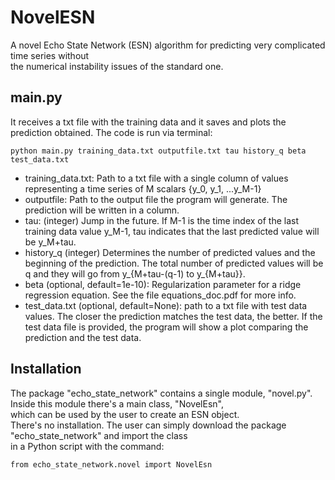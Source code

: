 # NovelESN
A novel Echo State Network (ESN) algorithm for predicting very complicated time series without   
the numerical instability issues of the standard one.

## main.py
It receives a txt file with the training data and it saves and plots the prediction obtained.
The code is run via terminal:  
```
python main.py training_data.txt outputfile.txt tau history_q beta test_data.txt
```
* training_data.txt: Path to a txt file with a single column of values representing a time series of M scalars {y_0, y_1, ...y_M-1}
* outputfile: Path to the output file the program will generate. The prediction will be written in a column.
* tau: (integer) Jump in the future. If M-1 is the time index of the last training data value y_M-1, tau indicates that the last predicted value will be y_M+tau.
* history_q (integer) Determines the number of predicted values and the beginning of the prediction. The total number of predicted values will be q and they will go from y_{M+tau-(q-1) to y_{M+tau}}.
* beta (optional, default=1e-10): Regularization parameter for a ridge regression equation. See the file equations_doc.pdf for more info. 
* test_data.txt (optional, default=None): path to a txt file with test data values. The closer the prediction matches the test data, the better. If the test data file is provided, the program will show a plot comparing the prediction and the test data.


## Installation
The package "echo_state_network" contains a single module, "novel.py". Inside this module there's a main class, "NovelEsn",  
which can be used by the user to create an ESN object.  
There's no installation. The user can simply download the package "echo_state_network" and import the class   
in a Python script with the command:  
```
from echo_state_network.novel import NovelEsn
```
